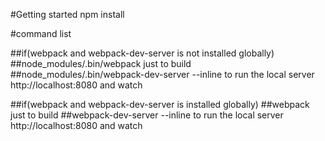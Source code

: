 #Getting started
npm install

#command list


##if(webpack and webpack-dev-server is not installed globally)
##node_modules/.bin/webpack
just to build
##node_modules/.bin/webpack-dev-server --inline
to run the local server http://localhost:8080 and watch


##if(webpack and webpack-dev-server is installed globally)
##webpack
just to build
##webpack-dev-server --inline
to run the local server http://localhost:8080 and watch
